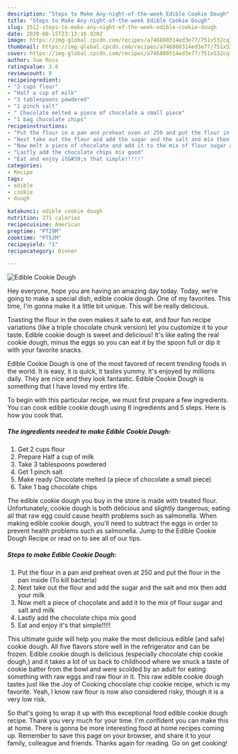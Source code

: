 ```yaml
---
description: "Steps to Make Any-night-of-the-week Edible Cookie Dough"
title: "Steps to Make Any-night-of-the-week Edible Cookie Dough"
slug: 2512-steps-to-make-any-night-of-the-week-edible-cookie-dough
date: 2020-08-15T23:13:16.920Z
image: https://img-global.cpcdn.com/recipes/a746880314ed3e77/751x532cq70/edible-cookie-dough-recipe-main-photo.jpg
thumbnail: https://img-global.cpcdn.com/recipes/a746880314ed3e77/751x532cq70/edible-cookie-dough-recipe-main-photo.jpg
cover: https://img-global.cpcdn.com/recipes/a746880314ed3e77/751x532cq70/edible-cookie-dough-recipe-main-photo.jpg
author: Sue Ross
ratingvalue: 3.8
reviewcount: 8
recipeingredient:
- "2 cups flour"
- "Half a cup of milk"
- "3 tablespoons powdered"
- "1 pinch salt"
- " Chocolate melted a piece of chocolate a small piece"
- "1 bag chocolate chips"
recipeinstructions:
- "Put the flour in a pan and preheat oven at 250 and put the flour in the pan inside (To kill bacteria)"
- "Next take out the flour and add the sugar and the salt and mix then add your milk"
- "Now melt a piece of chocolate and add it to the mix of flour sugar and salt and milk"
- "Lastly add the chocolate chips mix good"
- "Eat and enjoy it&#39;s that simple!!!!!"
categories:
- Recipe
tags:
- edible
- cookie
- dough

katakunci: edible cookie dough 
nutrition: 271 calories
recipecuisine: American
preptime: "PT29M"
cooktime: "PT52M"
recipeyield: "1"
recipecategory: Dinner

---
```



![Edible Cookie Dough](https://img-global.cpcdn.com/recipes/a746880314ed3e77/751x532cq70/edible-cookie-dough-recipe-main-photo.jpg)

Hey everyone, hope you are having an amazing day today. Today, we're going to make a special dish, edible cookie dough. One of my favorites. This time, I'm gonna make it a little bit unique. This will be really delicious.

Toasting the flour in the oven makes it safe to eat, and four fun recipe variations (like a triple chocolate chunk version) let you customize it to your taste. Edible cookie dough is sweet and delicious! It&#39;s like eating the real cookie dough, minus the eggs so you can eat it by the spoon full or dip it with your favorite snacks.

Edible Cookie Dough is one of the most favored of recent trending foods in the world. It is easy, it is quick, it tastes yummy. It's enjoyed by millions daily. They are nice and they look fantastic. Edible Cookie Dough is something that I have loved my entire life.


To begin with this particular recipe, we must first prepare a few ingredients. You can cook edible cookie dough using 6 ingredients and 5 steps. Here is how you cook that.

<!--inarticleads1-->

##### The ingredients needed to make Edible Cookie Dough:

1. Get 2 cups flour
1. Prepare Half a cup of milk
1. Take 3 tablespoons powdered
1. Get 1 pinch salt
1. Make ready  Chocolate melted (a piece of chocolate a small piece)
1. Take 1 bag chocolate chips


The edible cookie dough you buy in the store is made with treated flour. Unfortunately, cookie dough is both delicious and slightly dangerous; eating all that raw egg could cause health problems such as salmonella. When making edible cookie dough, you&#39;ll need to subtract the eggs in order to prevent health problems such as salmonella. Jump to the Edible Cookie Dough Recipe or read on to see all of our tips. 

<!--inarticleads2-->

##### Steps to make Edible Cookie Dough:

1. Put the flour in a pan and preheat oven at 250 and put the flour in the pan inside (To kill bacteria)
1. Next take out the flour and add the sugar and the salt and mix then add your milk
1. Now melt a piece of chocolate and add it to the mix of flour sugar and salt and milk
1. Lastly add the chocolate chips mix good
1. Eat and enjoy it&#39;s that simple!!!!!


This ultimate guide will help you make the most delicious edible (and safe) cookie dough. All five flavors store well in the refrigerator and can be frozen. Edible cookie dough is delicious (especially chocolate chip cookie dough,) and it takes a lot of us back to childhood where we snuck a taste of cookie batter from the bowl and were scolded by an adult for eating something with raw eggs and raw flour in it. This raw edible cookie dough tastes just like the Joy of Cooking chocolate chip cookie recipe, which is my favorite. Yeah, I know raw flour is now also considered risky, though it is a very low risk. 

So that's going to wrap it up with this exceptional food edible cookie dough recipe. Thank you very much for your time. I'm confident you can make this at home. There is gonna be more interesting food at home recipes coming up. Remember to save this page on your browser, and share it to your family, colleague and friends. Thanks again for reading. Go on get cooking!
